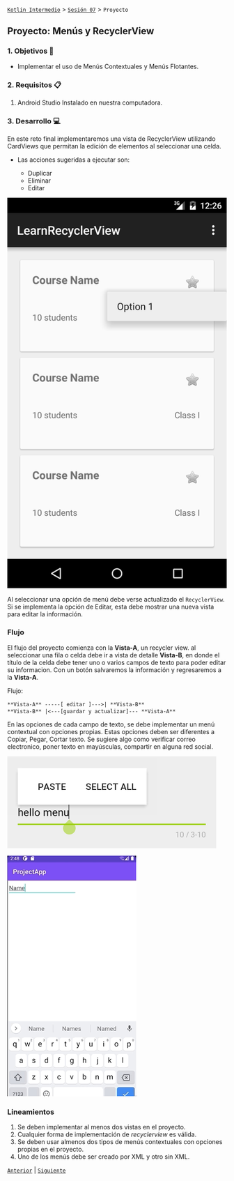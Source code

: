 [`Kotlin Intermedio`](../../Readme.md) > [`Sesión 07`](../Readme.md) > `Proyecto`

## Proyecto: Menús y RecyclerView

> <div style="text-align: justify;">

### 1. Objetivos :dart:

- Implementar el uso de Menús Contextuales y Menús Flotantes.

### 2. Requisitos :clipboard:

1. Android Studio Instalado en nuestra computadora.


### 3. Desarrollo :computer:

En este reto final implementaremos una vista de RecyclerView utilizando CardViews que permitan la edición de elementos al seleccionar una celda.

- Las acciones sugeridas a ejecutar son:

	- Duplicar
	- Eliminar
	- Editar

![](./images/1.png)

Al seleccionar una opción de menú debe verse actualizado el `RecyclerView`.
Si se implementa la opción de Editar, esta debe mostrar una nueva vista para editar la información.

### Flujo

El flujo del proyecto comienza con la **Vista-A**, un recycler view. al seleccionar una fila o celda debe ir a vista de detalle **Vista-B**, en donde el título de la celda debe tener uno o varios campos de texto para poder editar su informacion. Con un botón salvaremos la información y regresaremos a la **Vista-A**.

Flujo:

```
**Vista-A** -----[ editar ]--->| **Vista-B**
**Vista-B** |<---[guardar y actualizar]--- **Vista-A**
```

En las opciones de cada campo de texto, se debe implementar un menú contextual con opciones propias. Estas opciones deben ser diferentes a Copiar, Pegar, Cortar texto. Se sugiere algo como verificar correo electronico, poner texto en mayúsculas, compartir en alguna red social.

![](./images/2.png)


![](./images/3.gif)


### Lineamientos

1. Se deben implementar al menos dos vistas en el proyecto.
2. Cualquier forma de implementación de _recyclerview_ es válida.
3. Se deben usar almenos dos tipos de menús contextuales con opciones propias en el proyecto.
4. Uno de los menús debe ser creado por XML y otro sin XML.





[`Anterior`](../Reto-03/Readme.md) | [`Siguiente`](../Postwork/Readme.md)

</div>
